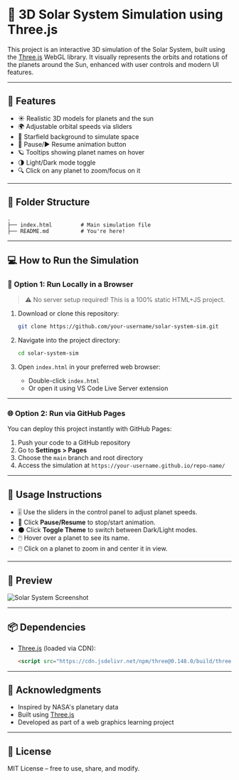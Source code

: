 # 🌌 3D Solar System Simulation using Three.js

This project is an interactive 3D simulation of the Solar System, built using the [Three.js](https://threejs.org/) WebGL library. It visually represents the orbits and rotations of the planets around the Sun, enhanced with user controls and modern UI features.

---

## 🚀 Features

- ☀️ Realistic 3D models for planets and the sun  
- 🌍 Adjustable orbital speeds via sliders  
- 🌟 Starfield background to simulate space  
- 🛑 Pause/▶️ Resume animation button  
- 🪐 Tooltips showing planet names on hover  
- 🌗 Light/Dark mode toggle  
- 🔍 Click on any planet to zoom/focus on it  

---

## 📂 Folder Structure

```
.
├── index.html         # Main simulation file
├── README.md          # You're here!
```

---

## 💻 How to Run the Simulation

### 🔧 Option 1: Run Locally in a Browser

> ⚠️ No server setup required! This is a 100% static HTML+JS project.

1. Download or clone this repository:
   ```bash
   git clone https://github.com/your-username/solar-system-sim.git
   ```

2. Navigate into the project directory:
   ```bash
   cd solar-system-sim
   ```

3. Open `index.html` in your preferred web browser:
   - Double-click `index.html`
   - Or open it using VS Code Live Server extension

---

### 🌐 Option 2: Run via GitHub Pages

You can deploy this project instantly with GitHub Pages:

1. Push your code to a GitHub repository
2. Go to **Settings > Pages**
3. Choose the `main` branch and root directory
4. Access the simulation at `https://your-username.github.io/repo-name/`

---

## 🧪 Usage Instructions

- 🎚 Use the sliders in the control panel to adjust planet speeds.
- 🔁 Click **Pause/Resume** to stop/start animation.
- 🌑 Click **Toggle Theme** to switch between Dark/Light modes.
- 🖱️ Hover over a planet to see its name.
- 🖱️ Click on a planet to zoom in and center it in view.

---

## 📸 Preview

![Solar System Screenshot](https://raw.githubusercontent.com/your-username/solar-system-sim/main/preview.png)

---

## 📦 Dependencies

- [Three.js](https://cdnjs.com/libraries/three.js) (loaded via CDN):
  ```html
  <script src="https://cdn.jsdelivr.net/npm/three@0.148.0/build/three.min.js"></script>
  ```

---

## 🙌 Acknowledgments

- Inspired by NASA's planetary data
- Built using [Three.js](https://threejs.org/)
- Developed as part of a web graphics learning project

---

## 📄 License

MIT License – free to use, share, and modify.
